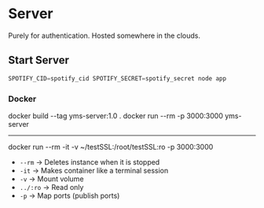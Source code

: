# Server 
Purely for authentication. Hosted somewhere in the clouds.

## Start Server

```js
SPOTIFY_CID=spotify_cid SPOTIFY_SECRET=spotify_secret node app
```

### Docker
docker build --tag yms-server:1.0 .
docker run --rm -p 3000:3000 yms-server

____
docker run --rm -it -v ~/testSSL:/root/testSSL:ro -p 3000:3000

 - `--rm` -> Deletes instance when it is stopped
 - `-it` -> Makes container like a terminal session
 - `-v` -> Mount volume
 - `../:ro` -> Read only
 - `-p` -> Map ports (publish ports)